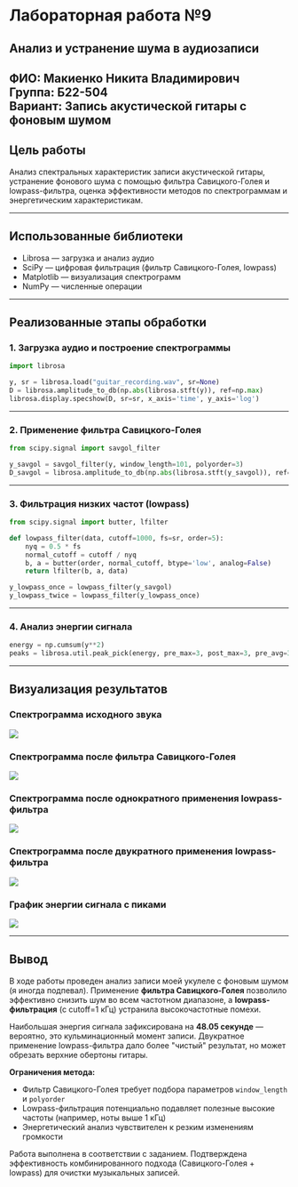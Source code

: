 # Лабораторная работа №9  
## **Анализ и устранение шума в аудиозаписи**

**ФИО:** Макиенко Никита Владимирович  
**Группа:** Б22-504  
**Вариант:** Запись акустической гитары с фоновым шумом  
---

## Цель работы  
Анализ спектральных характеристик записи акустической гитары, устранение фонового шума с помощью фильтра Савицкого-Голея и lowpass-фильтра, оценка эффективности методов по спектрограммам и энергетическим характеристикам.

---

## Использованные библиотеки  
- Librosa — загрузка и анализ аудио  
- SciPy — цифровая фильтрация (фильтр Савицкого-Голея, lowpass)  
- Matplotlib — визуализация спектрограмм  
- NumPy — численные операции  

---

## Реализованные этапы обработки

### 1. **Загрузка аудио и построение спектрограммы**
```python
import librosa

y, sr = librosa.load("guitar_recording.wav", sr=None)
D = librosa.amplitude_to_db(np.abs(librosa.stft(y)), ref=np.max)
librosa.display.specshow(D, sr=sr, x_axis='time', y_axis='log')
```

---

### 2. **Применение фильтра Савицкого-Голея**
```python
from scipy.signal import savgol_filter

y_savgol = savgol_filter(y, window_length=101, polyorder=3)
D_savgol = librosa.amplitude_to_db(np.abs(librosa.stft(y_savgol)), ref=np.max)
```

---

### 3. **Фильтрация низких частот (lowpass)**
```python
from scipy.signal import butter, lfilter

def lowpass_filter(data, cutoff=1000, fs=sr, order=5):
    nyq = 0.5 * fs
    normal_cutoff = cutoff / nyq
    b, a = butter(order, normal_cutoff, btype='low', analog=False)
    return lfilter(b, a, data)

y_lowpass_once = lowpass_filter(y_savgol)
y_lowpass_twice = lowpass_filter(y_lowpass_once)
```

---

### 4. **Анализ энергии сигнала**
```python
energy = np.cumsum(y**2)
peaks = librosa.util.peak_pick(energy, pre_max=3, post_max=3, pre_avg=3, post_avg=3, delta=0.5, wait=10)
```

---

## Визуализация результатов  

### Спектрограмма исходного звука  
![](results/spectrogram.png)  

### Спектрограмма после фильтра Савицкого-Голея  
![](results/denoised_spectrogram_savgol.png)  

### Спектрограмма после однократного применения lowpass-фильтра  
![](results/denoised_spectrogram_once.png)  

### Спектрограмма после двукратного применения lowpass-фильтра  
![](results/denoised_spectrogram_twice.png)  

### График энергии сигнала с пиками  
![](results/energy_peaks.png)  

---

## Вывод  
В ходе работы проведен анализ записи моей укулеле с фоновым шумом (я иногда подпевал). Применение **фильтра Савицкого-Голея** позволило эффективно снизить шум во всем частотном диапазоне, а **lowpass-фильтрация** (с cutoff=1 кГц) устранила высокочастотные помехи.  

Наибольшая энергия сигнала зафиксирована на **48.05 секунде** — вероятно, это кульминационный момент записи. Двукратное применение lowpass-фильтра дало более "чистый" результат, но может обрезать верхние обертоны гитары.  

**Ограничения метода:**  
- Фильтр Савицкого-Голея требует подбора параметров `window_length` и `polyorder`  
- Lowpass-фильтрация потенциально подавляет полезные высокие частоты (например, ноты выше 1 кГц)  
- Энергетический анализ чувствителен к резким изменениям громкости  

Работа выполнена в соответствии с заданием. Подтверждена эффективность комбинированного подхода (Савицкого-Голея + lowpass) для очистки музыкальных записей.